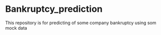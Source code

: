 # Bankruptcy_prediction
This repository is for predicting of some company bankruptcy using som mock data
